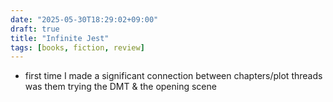 ```yaml
---
date: "2025-05-30T18:29:02+09:00"
draft: true
title: "Infinite Jest"
tags: [books, fiction, review]
---
```


- first time I made a significant connection between chapters/plot threads was them trying the DMT & the opening scene
